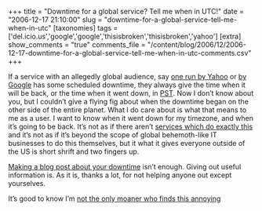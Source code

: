+++
title = "Downtime for a global service? Tell me when in UTC!"
date = "2006-12-17 21:10:00"
slug = "downtime-for-a-global-service-tell-me-when-in-utc"
[taxonomies]
tags = ['del.icio.us','google','google','thisisbroken','thisisbroken','yahoo']
[extra]
show_comments = "true"
comments_file = "/content/blog/2006/12/2006-12-17-downtime-for-a-global-service-tell-me-when-in-utc-comments.csv"
+++

If a service with an allegedly global audience, say [one run by Yahoo](http://del.icio.us/) or [by Google](http://www.blogger.com/) has some scheduled downtime, they always give the time when it will be back, or the time when it went down, in [PST](http://en.wikipedia.org/wiki/Pacific_Time_Zone). Now I don’t know about you, but I couldn’t give a flying fig about when the downtime began on the other side of the entire planet. What I do care about is what that means to me as a user. I want to know when it went down for my timezone, and when it’s going to be back. It’s not as if there aren’t [services which do exactly this](http://www.timeanddate.com/worldclock/fixedtime.html?year=2006&month=12&day=17&hour=22&min=0&sec=0) and it’s not as if it’s beyond the scope of global behemoth-like IT businesses to do this themselves, but it what it gives everyone outside of the US is short shrift and two fingers up.

[Making a blog post about your downtime](http://blog.del.icio.us/blog/2006/12/im_in_ur_server.html) isn’t enough. Giving out useful information is. As it is, thanks a lot, for not helping anyone out except yourselves.

<ins datetime="2006-12-17T21:41:00Z"></ins>

It’s good to know I’m [not the only moaner who finds this annoying](http://blog.del.icio.us/blog/2006/12/im_in_ur_server.html#c26584394)

